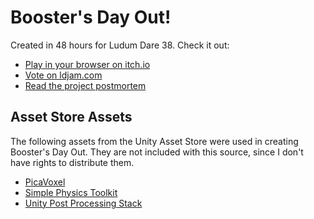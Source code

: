 # Booster's Day Out!

Created in 48 hours for Ludum Dare 38. Check it out:

* [Play in your browser on itch.io](https://paulstraw.itch.io/boostersdayout)
* [Vote on ldjam.com](https://ldjam.com/events/ludum-dare/38/boosters-day-out)
* [Read the project postmortem](https://ldjam.com/events/ludum-dare/38/boosters-day-out/compo-boosters-day-out-postmortem)

## Asset Store Assets

The following assets from the Unity Asset Store were used in creating Booster's Day Out. They are not included with this source, since I don't have rights to distribute them.

* [PicaVoxel](http://picavoxel.com/)
* [Simple Physics Toolkit](https://www.assetstore.unity3d.com/en/#!/content/53912)
* [Unity Post Processing Stack](https://www.assetstore.unity3d.com/en/#!/content/83912)
